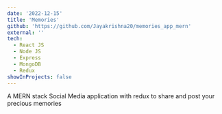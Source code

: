 ```yaml
---
date: '2022-12-15'
title: 'Memories'
github: 'https://github.com/Jayakrishna20/memories_app_mern'
external: ''
tech:
  - React JS
  - Node JS
  - Express
  - MongoDB
  - Redux
showInProjects: false
---
```


A MERN stack Social Media application with redux to share and post your precious memories
